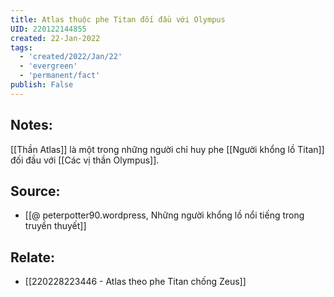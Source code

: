 ```yaml
---
title: Atlas thuộc phe Titan đối đầu với Olympus
UID: 220122144855
created: 22-Jan-2022
tags:
  - 'created/2022/Jan/22'
  - 'evergreen'
  - 'permanent/fact'
publish: False
---
```

## Notes:
[[Thần Atlas]] là một trong những người chỉ huy phe [[Người khổng lồ Titan]] đối đầu với  [[Các vị thần Olympus]]. 

## Source:
- [[@ peterpotter90.wordpress, Những người khổng lồ nổi tiếng trong truyền thuyết]]

## Relate:
- [[220228223446 - Atlas theo phe Titan chống Zeus]]

